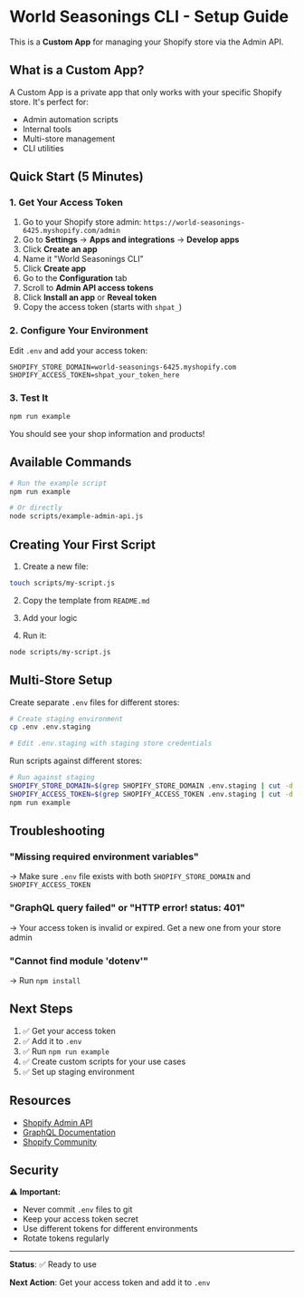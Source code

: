 # World Seasonings CLI - Setup Guide

This is a **Custom App** for managing your Shopify store via the Admin API.

## What is a Custom App?

A Custom App is a private app that only works with your specific Shopify store. It's perfect for:
- Admin automation scripts
- Internal tools
- Multi-store management
- CLI utilities

## Quick Start (5 Minutes)

### 1. Get Your Access Token

1. Go to your Shopify store admin: `https://world-seasonings-6425.myshopify.com/admin`
2. Go to **Settings** → **Apps and integrations** → **Develop apps**
3. Click **Create an app**
4. Name it "World Seasonings CLI"
5. Click **Create app**
6. Go to the **Configuration** tab
7. Scroll to **Admin API access tokens**
8. Click **Install an app** or **Reveal token**
9. Copy the access token (starts with `shpat_`)

### 2. Configure Your Environment

Edit `.env` and add your access token:

```env
SHOPIFY_STORE_DOMAIN=world-seasonings-6425.myshopify.com
SHOPIFY_ACCESS_TOKEN=shpat_your_token_here
```

### 3. Test It

```bash
npm run example
```

You should see your shop information and products!

## Available Commands

```bash
# Run the example script
npm run example

# Or directly
node scripts/example-admin-api.js
```

## Creating Your First Script

1. Create a new file:
```bash
touch scripts/my-script.js
```

2. Copy the template from `README.md`

3. Add your logic

4. Run it:
```bash
node scripts/my-script.js
```

## Multi-Store Setup

Create separate `.env` files for different stores:

```bash
# Create staging environment
cp .env .env.staging

# Edit .env.staging with staging store credentials
```

Run scripts against different stores:

```bash
# Run against staging
SHOPIFY_STORE_DOMAIN=$(grep SHOPIFY_STORE_DOMAIN .env.staging | cut -d '=' -f2) \
SHOPIFY_ACCESS_TOKEN=$(grep SHOPIFY_ACCESS_TOKEN .env.staging | cut -d '=' -f2) \
npm run example
```

## Troubleshooting

### "Missing required environment variables"
→ Make sure `.env` file exists with both `SHOPIFY_STORE_DOMAIN` and `SHOPIFY_ACCESS_TOKEN`

### "GraphQL query failed" or "HTTP error! status: 401"
→ Your access token is invalid or expired. Get a new one from your store admin

### "Cannot find module 'dotenv'"
→ Run `npm install`

## Next Steps

1. ✅ Get your access token
2. ✅ Add it to `.env`
3. ✅ Run `npm run example`
4. ✅ Create custom scripts for your use cases
5. ✅ Set up staging environment

## Resources

- [Shopify Admin API](https://shopify.dev/api/admin-graphql)
- [GraphQL Documentation](https://graphql.org/)
- [Shopify Community](https://community.shopify.com/)

## Security

⚠️ **Important:**
- Never commit `.env` files to git
- Keep your access token secret
- Use different tokens for different environments
- Rotate tokens regularly

---

**Status**: ✅ Ready to use

**Next Action**: Get your access token and add it to `.env`

